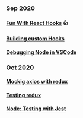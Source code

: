 ### Sep 2020
#### [Fun With React Hooks](/001) :+1:
#### [Building custom Hooks](/002)
#### [Debugging Node in VSCode](/003)
### Oct 2020
#### [Mockig axios with redux](http://github.com)
#### [Testing redux](http://github.com)
#### [Node: Testing with Jest](http://github.com)
